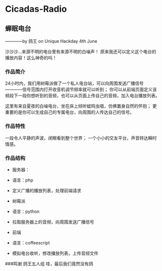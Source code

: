 # Cicadas-Radio
## 蝉眠电台
————by 鸽王 on Unique Hackday 4th June

沙沙沙...来源不明的电台里有来源不明的白噪声！
原来我还可以定义这个电台的播放内容！这么神奇的吗！

### 作品简介
24小时内，我们用树莓派做了一个私人电台站，可以向周围发送广播信号————信号范围内打开收音机调节频率就可以听到；
你可以从前端页面定义该频段下一段你想听到的音频，也可以从页面上传自己的音频，加入电台播放列表。

这里有来自夏夜的白噪电台，坐在床上倾听蛙鸣虫唱，仿佛置身自然的怀抱；
更重要的是你可以生成自己的专属电台，向周围的人传达自己的信号。

### 作品特性
一段令人平静的声波，闭眼看到整个世界；
一个小小的交友平台，声音转达瞬时情感。

### 作品结构
- 服务器：
- 语言：php
- 定义广播的播放列表，处理前端请求

- 树莓派
- 语言：python
- 拉取服务器上的音频，向周围发送广播信号

- 前端
- 语言：coffeescript
- 模拟电台收听，修改播放列表，上传音频文件

###鸣谢
鸽王五人组
哇，最后我们竟然没有鸽
